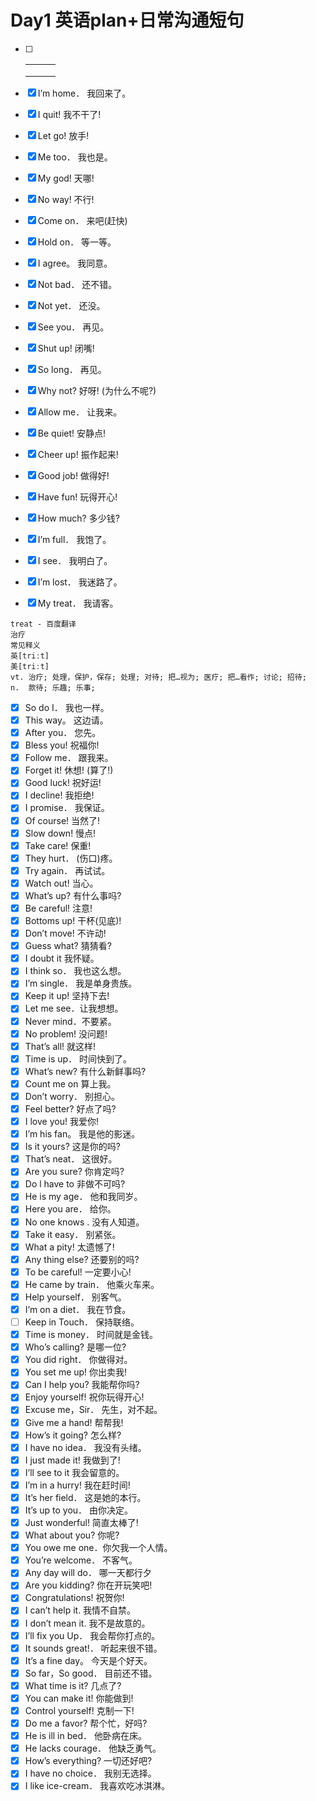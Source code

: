 # Day1 英语plan+日常沟通短句

- [ ] |      |      |      |
  | ---- | ---- | ---- |
  |      |      |      |
  |      |      |      |
  |      |      |      |

- [x] I’m home． 我回来了。
- [x] I quit! 我不干了!
- [x] Let go! 放手!
- [x] Me too． 我也是。
- [x] My god! 天哪!
- [x] No way! 不行!
- [x] Come on． 来吧(赶快)
- [x] Hold on． 等一等。
- [x] I agree。 我同意。
- [x] Not bad． 还不错。
- [x] Not yet． 还没。
- [x] See you． 再见。
- [x] Shut up! 闭嘴!
- [x] So long． 再见。
- [x] Why not? 好呀! (为什么不呢?)
- [x] Allow me． 让我来。
- [x] Be quiet! 安静点!
- [x] Cheer up! 振作起来!
- [x] Good job! 做得好!
- [x] Have fun! 玩得开心!
- [x] How much? 多少钱?
- [x] I’m full． 我饱了。
- [x] I see． 我明白了。
- [x] I’m lost． 我迷路了。
- [x] My treat． 我请客。

```
treat - 百度翻译
治疗
常见释义
英[triːt]
美[triːt]
vt.	治疗; 处理，保护，保存; 处理; 对待; 把…视为; 医疗; 把…看作; 讨论; 招待;
n.	款待; 乐趣; 乐事;

```



- [x] So do I． 我也一样。
- [x] This way。 这边请。
- [x] After you． 您先。
- [x] Bless you! 祝福你!
- [x] Follow me． 跟我来。
- [x] Forget it! 休想! (算了!)
- [x] Good luck! 祝好运!
- [x] I decline! 我拒绝!
- [x] I promise． 我保证。
- [x] Of course! 当然了!
- [x] Slow down! 慢点!
- [x] Take care! 保重!
- [x] They hurt． (伤口)疼。
- [x] Try again． 再试试。
- [x] Watch out! 当心。
- [x] What’s up? 有什么事吗?
- [x] Be careful! 注意!
- [x] Bottoms up! 干杯(见底)!
- [x] Don’t move! 不许动!
- [x] Guess what? 猜猜看?
- [x] I doubt it 我怀疑。
- [x] I think so． 我也这么想。
- [x] I’m single． 我是单身贵族。
- [x] Keep it up! 坚持下去!
- [x] Let me see．让我想想。
- [x] Never mind．不要紧。
- [x] No problem! 没问题!
- [x] That’s all! 就这样!
- [x] Time is up． 时间快到了。
- [x] What’s new? 有什么新鲜事吗?
- [x] Count me on 算上我。
- [x] Don’t worry． 别担心。
- [x] Feel better? 好点了吗?
- [x] I love you! 我爱你!
- [x] I’m his fan。 我是他的影迷。
- [x] Is it yours? 这是你的吗?
- [x] That’s neat． 这很好。
- [x] Are you sure? 你肯定吗?
- [x] Do l have to 非做不可吗?
- [x] He is my age． 他和我同岁。
- [x] Here you are． 给你。
- [x] No one knows . 没有人知道。
- [x] Take it easy． 别紧张。
- [x] What a pity! 太遗憾了!
- [x] Any thing else? 还要别的吗?
- [x] To be careful! 一定要小心!
- [x] He came by train． 他乘火车来。
- [x] Help yourself． 别客气。
- [x] I’m on a diet． 我在节食。
- [ ] Keep in Touch． 保持联络。
- [x] Time is money． 时间就是金钱。
- [x] Who’s calling? 是哪一位?
- [x] You did right． 你做得对。
- [x] You set me up! 你出卖我!
- [x] Can I help you? 我能帮你吗?
- [x] Enjoy yourself! 祝你玩得开心!
- [x] Excuse me，Sir． 先生，对不起。
- [x] Give me a hand! 帮帮我!
- [x] How’s it going? 怎么样?
- [x] I have no idea． 我没有头绪。
- [x] I just made it! 我做到了!
- [x] I’ll see to it 我会留意的。
- [x] I’m in a hurry! 我在赶时间!
- [x] It’s her field． 这是她的本行。
- [x] It’s up to you． 由你决定。
- [x] Just wonderful! 简直太棒了!
- [x] What about you? 你呢?
- [x] You owe me one．你欠我一个人情。
- [x] You’re welcome． 不客气。
- [x] Any day will do． 哪一天都行夕
- [x] Are you kidding? 你在开玩笑吧!
- [x] Congratulations! 祝贺你!
- [x] I can’t help it. 我情不自禁。
- [x] I don’t mean it. 我不是故意的。
- [x] I’ll fix you Up． 我会帮你打点的。
- [x] It sounds great!． 听起来很不错。
- [x] It’s a fine day。 今天是个好天。
- [x] So far，So good． 目前还不错。
- [x] What time is it? 几点了?
- [x] You can make it! 你能做到!
- [x] Control yourself! 克制一下!
- [x] Do me a favor? 帮个忙，好吗?
- [x] He is ill in bed． 他卧病在床。
- [x] He lacks courage． 他缺乏勇气。
- [x] How’s everything? 一切还好吧?
- [x] I have no choice． 我别无选择。
- [x] I like ice-cream． 我喜欢吃冰淇淋。